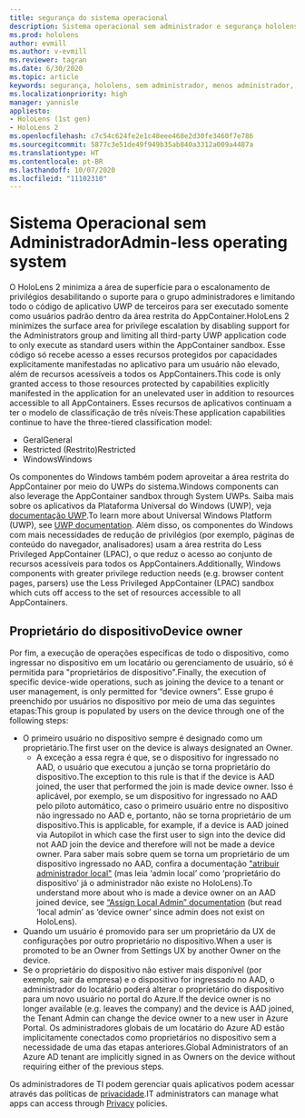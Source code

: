 ```yaml
---
title: segurança do sistema operacional
description: Sistema operacional sem administrador e segurança hololens
ms.prod: hololens
author: evmill
ms.author: v-evmill
ms.reviewer: tagran
ms.date: 6/30/2020
ms.topic: article
keywords: segurança, hololens, sem administrador, menos administrador, sistema operacional, sistema operacional sem administrador, os administrador, so sem administrador, hololens 2, segurança do hololens2,
ms.localizationpriority: high
manager: yannisle
appliesto:
- HoloLens (1st gen)
- HoloLens 2
ms.openlocfilehash: c7c54c624fe2e1c48eee468e2d30fe3460f7e786
ms.sourcegitcommit: 5877c3e51de49f949b35ab840a3312a009a4487a
ms.translationtype: HT
ms.contentlocale: pt-BR
ms.lasthandoff: 10/07/2020
ms.locfileid: "11102310"
---
```

# <span data-ttu-id="c5ce6-104">Sistema Operacional sem Administrador</span><span class="sxs-lookup"><span data-stu-id="c5ce6-104">Admin-less operating system</span></span>

<span data-ttu-id="c5ce6-105">O HoloLens 2 minimiza a área de superfície para o escalonamento de privilégios desabilitando o suporte para o grupo administradores e limitando todo o código de aplicativo UWP de terceiros para ser executado somente como usuários padrão dentro da área restrita do AppContainer.</span><span class="sxs-lookup"><span data-stu-id="c5ce6-105">HoloLens 2 minimizes the surface area for privilege escalation by disabling support for the Administrators group and limiting all third-party UWP application code to only execute as standard users within the AppContainer sandbox.</span></span> <span data-ttu-id="c5ce6-106">Esse código só recebe acesso a esses recursos protegidos por capacidades explicitamente manifestadas no aplicativo para um usuário não elevado, além de recursos acessíveis a todos os AppContainers.</span><span class="sxs-lookup"><span data-stu-id="c5ce6-106">This code is only granted access to those resources protected by capabilities explicitly manifested in the application for an unelevated user in addition to resources accessible to all AppContainers.</span></span>
<span data-ttu-id="c5ce6-107">Esses recursos de aplicativos continuam a ter o modelo de classificação de três níveis:</span><span class="sxs-lookup"><span data-stu-id="c5ce6-107">These application capabilities continue to have the three-tiered classification model:</span></span>
  * <span data-ttu-id="c5ce6-108">Geral</span><span class="sxs-lookup"><span data-stu-id="c5ce6-108">General</span></span>
  * <span data-ttu-id="c5ce6-109">Restricted (Restrito)</span><span class="sxs-lookup"><span data-stu-id="c5ce6-109">Restricted</span></span>
  * <span data-ttu-id="c5ce6-110">Windows</span><span class="sxs-lookup"><span data-stu-id="c5ce6-110">Windows</span></span>

<span data-ttu-id="c5ce6-111">Os componentes do Windows também podem aproveitar a área restrita do AppContainer por meio do UWPs do sistema.</span><span class="sxs-lookup"><span data-stu-id="c5ce6-111">Windows components can also leverage the AppContainer sandbox through System UWPs.</span></span> <span data-ttu-id="c5ce6-112">Saiba mais sobre os aplicativos da Plataforma Universal do Windows (UWP), veja [documentação UWP](https://docs.microsoft.com/windows/uwp/).</span><span class="sxs-lookup"><span data-stu-id="c5ce6-112">To learn more about Universal Windows Platform (UWP), see [UWP documentation](https://docs.microsoft.com/windows/uwp/).</span></span> <span data-ttu-id="c5ce6-113">Além disso, os componentes do Windows com mais necessidades de redução de privilégios (por exemplo, páginas de conteúdo do navegador, analisadores) usam a área restrita do Less Privileged AppContainer (LPAC), o que reduz o acesso ao conjunto de recursos acessíveis para todos os AppContainers.</span><span class="sxs-lookup"><span data-stu-id="c5ce6-113">Additionally, Windows components with greater privilege reduction needs (e.g. browser content pages, parsers) use the Less Privileged AppContainer (LPAC) sandbox which cuts off access to the set of resources accessible to all AppContainers.</span></span>

## <span data-ttu-id="c5ce6-114">Proprietário do dispositivo</span><span class="sxs-lookup"><span data-stu-id="c5ce6-114">Device owner</span></span>

<span data-ttu-id="c5ce6-115">Por fim, a execução de operações específicas de todo o dispositivo, como ingressar no dispositivo em um locatário ou gerenciamento de usuário, só é permitida para "proprietários de dispositivo".</span><span class="sxs-lookup"><span data-stu-id="c5ce6-115">Finally, the execution of specific device-wide operations, such as joining the device to a tenant or user management, is only permitted for “device owners”.</span></span> <span data-ttu-id="c5ce6-116">Esse grupo é preenchido por usuários no dispositivo por meio de uma das seguintes etapas:</span><span class="sxs-lookup"><span data-stu-id="c5ce6-116">This group is populated by users on the device through one of the following steps:</span></span>
  * <span data-ttu-id="c5ce6-117">O primeiro usuário no dispositivo sempre é designado como um proprietário.</span><span class="sxs-lookup"><span data-stu-id="c5ce6-117">The first user on the device is always designated an Owner.</span></span> 
    * <span data-ttu-id="c5ce6-118">A exceção a essa regra é que, se o dispositivo for ingressado no AAD, o usuário que executou a junção se torna proprietário do dispositivo.</span><span class="sxs-lookup"><span data-stu-id="c5ce6-118">The exception to this rule is that if the device is AAD joined, the user that performed the join is made device owner.</span></span> <span data-ttu-id="c5ce6-119">Isso é aplicável, por exemplo, se um dispositivo for ingressado no AAD pelo piloto automático, caso o primeiro usuário entre no dispositivo não ingressado no AAD e, portanto, não se torna proprietário de um dispositivo.</span><span class="sxs-lookup"><span data-stu-id="c5ce6-119">This is applicable, for example, if a device is AAD joined via Autopilot in which case the first user to sign into the device did not AAD join the device and therefore will not be made a device owner.</span></span> <span data-ttu-id="c5ce6-120">Para saber mais sobre quem se torna um proprietário de um dispositivo ingressado no AAD, confira a documentação ["atribuir administrador local"](https://docs.microsoft.com/azure/active-directory/devices/assign-local-admin) (mas leia ‘admin local’ como ‘proprietário do dispositivo’ já o administrador não existe no HoloLens).</span><span class="sxs-lookup"><span data-stu-id="c5ce6-120">To understand more about who is made a device owner on an AAD joined device, see [“Assign Local Admin” documentation](https://docs.microsoft.com/azure/active-directory/devices/assign-local-admin) (but read ‘local admin’ as ‘device owner’ since admin does not exist on HoloLens).</span></span>
  * <span data-ttu-id="c5ce6-121">Quando um usuário é promovido para ser um proprietário da UX de configurações por outro proprietário no dispositivo.</span><span class="sxs-lookup"><span data-stu-id="c5ce6-121">When a user is promoted to be an Owner from Settings UX by another Owner on the device.</span></span>
  * <span data-ttu-id="c5ce6-122">Se o proprietário do dispositivo não estiver mais disponível (por exemplo, sair da empresa) e o dispositivo for ingressado no AAD, o administrador do locatário poderá alterar o proprietário do dispositivo para um novo usuário no portal do Azure.</span><span class="sxs-lookup"><span data-stu-id="c5ce6-122">If the device owner is no longer available (e.g. leaves the company) and the device is AAD joined, the Tenant Admin can change the device owner to a new user in Azure Portal.</span></span>
<span data-ttu-id="c5ce6-123">Os administradores globais de um locatário do Azure AD estão implicitamente conectados como proprietários no dispositivo sem a necessidade de uma das etapas anteriores.</span><span class="sxs-lookup"><span data-stu-id="c5ce6-123">Global Administrators of an Azure AD tenant are implicitly signed in as Owners on the device without requiring either of the previous steps.</span></span> 

<span data-ttu-id="c5ce6-124">Os administradores de TI podem gerenciar quais aplicativos podem acessar através das políticas de [privacidade](https://docs.microsoft.com/windows/client-management/mdm/policy-csp-privacy).</span><span class="sxs-lookup"><span data-stu-id="c5ce6-124">IT administrators can manage what apps can access through [Privacy](https://docs.microsoft.com/windows/client-management/mdm/policy-csp-privacy) policies.</span></span> 
